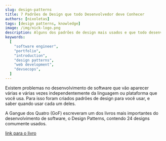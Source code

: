 ```yaml
---
slug: design-patterns
title: 7 Padrões de Design que todo Desenvolvedor deve Conhecer
authors: [nixoletas]
tags: [design patterns, knowledge]
image: /img/nick-logo.png
description: Alguns dos padrões de design mais usados e que todo desenvolvedor deve conhecer
keywords:
  [
    "software engineer",
    "portfolio",
    "introduction",
    "design patterns",
    "web development",
    "devsecops",
  ]
---
```


Existem problemas no desenvolvimento de software que vão aparecer várias e várias vezes independentemente da linguagem ou plataforma que você usa. Para isso foram criados padrões de design para você usar, e saber quando usar cada um deles.
<!-- truncate -->

A Gangue dos Quatro (GoF) escreveram um dos livros mais importantes do desenvolvimento de software, o Design Patterns, contendo 24 designs comumente usados.

[link para o livro](https://www.javier8a.com/itc/bd1/articulo.pdf)